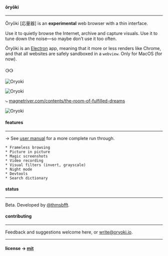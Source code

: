 #### ōryōki

---

Ōryōki [応量器] is an **experimental** web browser with a thin interface.

Use it to quietly browse the Internet, archive and capture visuals. Use it to tune down the noise—so maybe don’t use it too often.

Ōryōki is an [Electron](https://electron.atom.io/) app, meaning that it more or less renders like Chrome, and that all websites are safely sandboxed in a `webview`. Only for MacOS (for now).

#### ⚆⚆

![Oryoki](https://github.com/thmsbfft/oryoki/blob/dev/oryoki-1.png?raw=true "Oryoki")

![Oryoki](https://github.com/thmsbfft/oryoki/blob/dev/oryoki-2.png?raw=true "Oryoki")

⤷ [magnetriver.com/contents/the-room-of-fulfilled-dreams](http://magnetriver.com/contents/the-room-of-fulfilled-dreams)

![Oryoki](https://github.com/thmsbfft/oryoki/blob/dev/oryoki-3.png?raw=true "Oryoki")

#### features

---

→ See [user manual](https://github.com/thmsbfft/oryoki/blob/master/USER-MANUAL.md) for a more complete run through.

```
* Frameless browsing
* Picture in picture
* Magic screenshots
* Video recording
* Visual filters (invert, grayscale)
* Night mode
* Devtools
* Search dictionary
```

#### status

---

Beta. Developed by [@thmsbfft](https://twitter.com/thmsbfft).

#### contributing

---

Feedback and suggestions welcome here, or write@oryoki.io.

---

#### license → [mit](LICENSE.md)